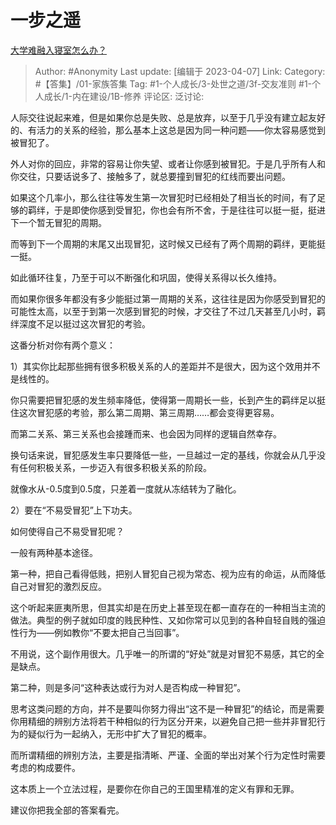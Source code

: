 # 一步之遥
[大学难融入寝室怎么办？](https://www.zhihu.com/question/593889999/answer/2970319265)

> Author: #Anonymity
> Last update: [编辑于 2023-04-07]
> Link:
> Category: #【答集】/01-家族答集
> Tag: #1-个人成长/3-处世之道/3f-交友准则 #1-个人成长/1-内在建设/1B-修养
> 评论区:
> 泛讨论:

人际交往说起来难，但是如果你总是失败、总是放弃，以至于几乎没有建立起友好的、有活力的关系的经验，那么基本上这总是因为同一种问题——你太容易感觉到被冒犯了。

外人对你的回应，非常的容易让你失望、或者让你感到被冒犯。于是几乎所有人和你交往，只要话说多了、接触多了，就总要撞到冒犯的红线而要出问题。

如果这个几率小，那么往往等发生第一次冒犯时已经相处了相当长的时间，有了足够的羁绊，于是即使你感到受冒犯，你也会有所不舍，于是往往可以挺一挺，挺进下一个暂无冒犯的周期。

而等到下一个周期的末尾又出现冒犯，这时候又已经有了两个周期的羁绊，更能挺一挺。

如此循环往复，乃至于可以不断强化和巩固，使得关系得以长久维持。

而如果你很多年都没有多少能挺过第一周期的关系，这往往是因为你感受到冒犯的可能性太高，以至于到第一次感到冒犯的时候，才交往了不过几天甚至几小时，羁绊深度不足以挺过这次冒犯的考验。

这番分析对你有两个意义：

1）其实你比起那些拥有很多积极关系的人的差距并不是很大，因为这个效用并不是线性的。

你只需要把冒犯感的发生频率降低，使得第一周期长一些，长到产生的羁绊足以挺住这次冒犯感的考验，那么第二周期、第三周期……都会变得更容易。

而第二关系、第三关系也会接踵而来、也会因为同样的逻辑自然幸存。

换句话来说，冒犯感发生率只要降低一些，一旦越过一定的基线，你就会从几乎没有任何积极关系，一步迈入有很多积极关系的阶段。

就像水从-0.5度到0.5度，只差着一度就从冻结转为了融化。

2）要在“不易受冒犯”上下功夫。

如何使得自己不易受冒犯呢？

一般有两种基本途径。

第一种，把自己看得低贱，把别人冒犯自己视为常态、视为应有的命运，从而降低自己对冒犯的激烈反应。

这个听起来匪夷所思，但其实却是在历史上甚至现在都一直存在的一种相当主流的做法。典型的例子就如印度的贱民种性、又如你常可以见到的各种自轻自贱的强迫性行为——例如教你“不要太把自己当回事”。

不用说，这个副作用很大。几乎唯一的所谓的“好处”就是对冒犯不易感，其它的全是缺点。

第二种，则是多问“这种表达或行为对人是否构成一种冒犯”。

思考这类问题的方向，并不是要叫你努力得出“这不是一种冒犯”的结论，而是需要你用精细的辨别方法将若干种相似的行为区分开来，以避免自己把一些并非冒犯行为的疑似行为一起纳入，无形中扩大了冒犯的概率。

而所谓精细的辨别方法，主要是指清晰、严谨、全面的举出对某个行为定性时需要考虑的构成要件。

这本质上一个立法过程，是要你在你自己的王国里精准的定义有罪和无罪。

建议你把我全部的答案看完。
